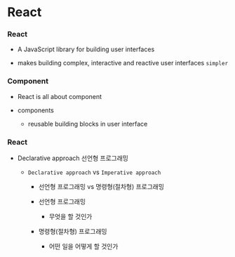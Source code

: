 # React

### React

- A JavaScript library for building user interfaces

- makes building complex, interactive and reactive user interfaces `simpler`

### Component

- React is all about component

- components

  - reusable building blocks in user interface

### React

- Declarative approach 선언형 프로그래밍

  - `Declarative approach` vs `Imperative approach`

    - 선언형 프로그래밍 vs 명령형(절차형) 프로그래밍

    - 선언형 프로그래밍

      - 무엇을 할 것인가

    - 명령형(절차형) 프로그래밍

      - 어떤 일을 어떻게 할 것인가